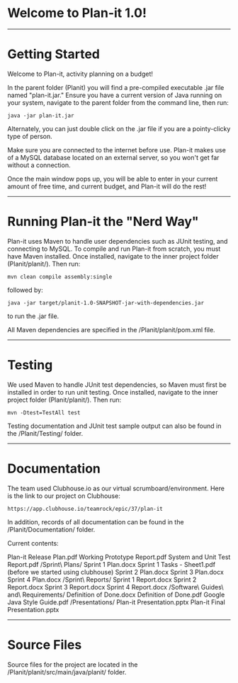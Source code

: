 # Welcome to Plan-it 1.0!

*******************************************************************************************************************************
# Getting Started

Welcome to Plan-it, activity planning on a budget!

In the parent folder (Planit) you will find a pre-compiled executable .jar file named "plan-it.jar." Ensure you have a current version of Java running on your system, navigate to the parent folder from the command line, then run:

    java -jar plan-it.jar

Alternately, you can just double click on the .jar file if you are a pointy-clicky type of person.

Make sure you are connected to the internet before use. Plan-it makes use of a MySQL database located on an external server, so you won't get far without a connection.

Once the main window pops up, you will be able to enter in your current amount of free time, and current budget, and Plan-it will do the rest!

*******************************************************************************************************************************
# Running Plan-it the "Nerd Way"

Plan-it uses Maven to handle user dependencies such as JUnit testing, and connecting to MySQL. To compile and run Plan-it from scratch, you must have Maven installed. Once installed, navigate to the inner project folder (Planit/planit/). Then run:

    mvn clean compile assembly:single

followed by:

    java -jar target/planit-1.0-SNAPSHOT-jar-with-dependencies.jar

to run the .jar file.

All Maven dependencies are specified in the /Planit/planit/pom.xml file.

*******************************************************************************************************************************
# Testing

We used Maven to handle JUnit test dependencies, so Maven must first be installed in order to run unit testing. Once installed, navigate to the inner project folder (Planit/planit/). Then run:

    mvn -Dtest=TestAll test

Testing documentation and JUnit test sample output can also be found in the /Planit/Testing/ folder.

*******************************************************************************************************************************
# Documentation

The team used Clubhouse.io as our virtual scrumboard/environment. Here is the link to our project on Clubhouse:

    https://app.clubhouse.io/teamrock/epic/37/plan-it

In addition, records of all documentation can be found in the /Planit/Documentation/ folder.

Current contents:

Plan-it Release Plan.pdf
Working Prototype Report.pdf
System and Unit Test Report.pdf
/Sprint\ Plans/
    Sprint 1 Plan.docx
    Sprint 1 Tasks - Sheet1.pdf (before we started using clubhouse)
    Sprint 2 Plan.docx
    Sprint 3 Plan.docx
    Sprint 4 Plan.docx
/Sprint\ Reports/
    Sprint 1 Report.docx
    Sprint 2 Report.docx
    Sprint 3 Report.docx
    Sprint 4 Report.docx
/Software\ Guides\ and\ Requirements/
    Definition of Done.docx
    Definition of Done.pdf
    Google Java Style Guide.pdf
/Presentations/
    Plan-it Presentation.pptx
    Plan-it Final Presentation.pptx

*******************************************************************************************************************************
# Source Files

Source files for the project are located in the /Planit/planit/src/main/java/planit/ folder.
